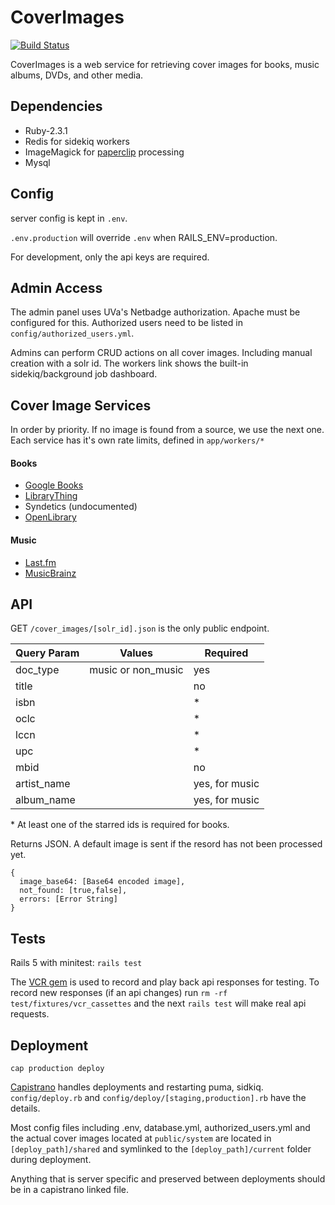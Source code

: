 # CoverImages
[![Build Status](https://travis-ci.org/uvalib/CoverImages.svg?branch=master)](https://travis-ci.org/uvalib/CoverImages)

CoverImages is a web service for retrieving cover images for books, music albums, DVDs, and other media.

## Dependencies
* Ruby-2.3.1
* Redis for sidekiq workers
* ImageMagick for [paperclip](https://github.com/thoughtbot/paperclip) processing
* Mysql

## Config
server config is kept in `.env`.

`.env.production` will override `.env` when RAILS_ENV=production.

For development, only the api keys are required.

## Admin Access
The admin panel uses UVa's Netbadge authorization. Apache must be configured for this.
Authorized users need to be listed in `config/authorized_users.yml`.

Admins can perform CRUD actions on all cover images. Including manual creation with a solr id.
The workers link shows the built-in sidekiq/background job dashboard.

## Cover Image Services
In order by priority. If no image is found from a source, we use the next one.
Each service has it's own rate limits, defined in `app/workers/*`

#### Books
* [Google Books](https://developers.google.com/books/docs/static-links)
* [LibraryThing](http://blog.librarything.com/main/2008/08/a-million-free-covers-from-librarything/)
* Syndetics (undocumented)
* [OpenLibrary](https://openlibrary.org/dev/docs/api/covers)

#### Music
* [Last.fm](http://www.last.fm/api)
* [MusicBrainz](https://beta.musicbrainz.org/doc/Cover_Art_Archive/API#.2Frelease.2F.7Bmbid.7D.2F)

## API

GET `/cover_images/[solr_id].json` is the only public endpoint.

| Query Param | Values             | Required       |
| ----------- | ------             | --------       |
| doc_type    | music or non_music | yes            |
| title       |                    | no             |
| isbn        |                    | *              |
| oclc        |                    | *              |
| lccn        |                    | *              |
| upc         |                    | *              |
| mbid        |                    | no             |
| artist_name |                    | yes, for music |
| album_name  |                    | yes, for music |
\* At least one of the starred ids is required for books.

Returns JSON. A default image is sent if the resord has not been processed yet.

```
{
  image_base64: [Base64 encoded image],
  not_found: [true,false],
  errors: [Error String]
}
```


## Tests
Rails 5 with minitest: `rails test`

The [VCR gem](https://github.com/vcr/vcr) is used to record and play back api responses for testing.
To record new responses (if an api changes) run `rm -rf test/fixtures/vcr_cassettes` and the next `rails test` will make real api requests.


## Deployment
`cap production deploy`

[Capistrano](https://github.com/capistrano/capistrano) handles deployments and restarting puma, sidkiq.
`config/deploy.rb` and `config/deploy/[staging,production].rb` have the details.

Most config files including .env, database.yml, authorized_users.yml and the actual cover images located at `public/system` are located in `[deploy_path]/shared` and symlinked to the `[deploy_path]/current` folder during deployment.

Anything that is server specific and preserved between deployments should be in a capistrano linked file.

